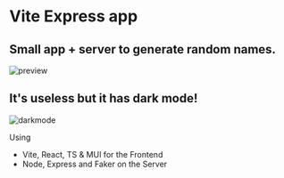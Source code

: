 # Vite Express app
## Small app + server to generate random names. 
![preview](https://user-images.githubusercontent.com/34210193/164259144-ea87af3a-69da-4055-80ea-a6fba3ef6d21.gif)
## It's useless but it has dark mode!
![darkmode](https://user-images.githubusercontent.com/34210193/164259625-782ffb67-32be-4a43-9834-234ec90ec2cf.gif)

Using 
- Vite, React, TS & MUI for the Frontend
- Node, Express and Faker on the Server
